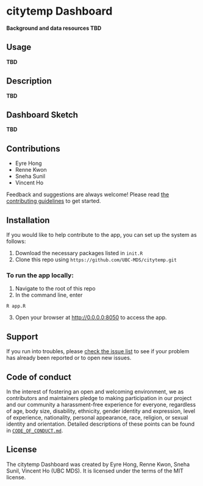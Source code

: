 # citytemp Dashboard

**Background and data resources TBD**


## Usage

**TBD**


## Description

**TBD**
 

## Dashboard Sketch

**TBD**


## Contributions

* Eyre Hong  
* Renne Kwon
* Sneha Sunil
* Vincent Ho 

Feedback and suggestions are always welcome! Please read [the contributing
guidelines](https://github.com/UBC-MDS/citytemp/blob/main/CONTRIBUTING.md)
to get started.

## Installation
If you would like to help contribute to the app, you can set up the system as follows:
1. Download the necessary packages listed in `init.R`
2. Clone this repo using `https://github.com/UBC-MDS/citytemp.git`

### To run the app locally:
1. Navigate to the root of this repo
2. In the command line, enter
```
R app.R
```
3. Open your browser at http://0.0.0.0:8050 to access the app.


## Support

If you run into troubles, please [check the issue
list](https://github.com/UBC-MDS/citytemp/issues) to see
if your problem has already been reported or to open new issues.

## Code of conduct

In the interest of fostering an open and welcoming environment, we as contributors and maintainers pledge to making participation in our project and our community a harassment-free experience for everyone, regardless of age, body size, disability, ethnicity, gender identity and expression, level of experience, nationality, personal appearance, race, religion, or sexual identity and orientation. Detailed descriptions
of these points can be found in [`CODE_OF_CONDUCT.md`](https://github.com/UBC-MDS/citytemp/blob/main/CODE_OF_CONDUCT.md).

## License
The citytemp Dashboard was created by Eyre Hong, Renne Kwon, Sneha Sunil, Vincent Ho (UBC MDS). It is licensed under the terms of the MIT license.